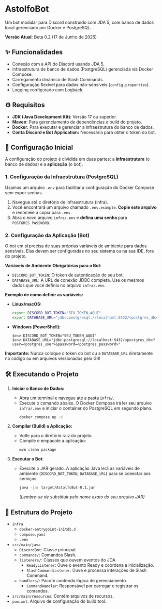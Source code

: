 # AstolfoBot

Um bot modular para Discord construído com JDA 5, com banco de dados local gerenciado por Docker e PostgreSQL.

**Versão Atual:** Beta 0.2 (17 de Junho de 2025)

## ✨ Funcionalidades

*   Conexão com a API do Discord usando JDA 5.
*   Infraestrutura de banco de dados (PostgreSQL) gerenciada via Docker Compose.
*   Carregamento dinâmico de Slash Commands.
*   Configuração flexível para dados não-sensíveis (`config.properties`).
*   Logging configurado com Logback.

## ⚙️ Requisitos

*   **JDK (Java Development Kit):** Versão 17 ou superior.
*   **Maven:** Para gerenciamento de dependências e build do projeto.
*   **Docker:** Para executar e gerenciar a infraestrutura do banco de dados.
*   **Conta Discord e Bot Application:** Necessária para obter o token do bot.

## 🔧 Configuração Inicial

A configuração do projeto é dividida em duas partes: a **infraestrutura** (o banco de dados) e a **aplicação** (o bot).

### 1. Configuração da Infraestrutura (PostgreSQL)

Usamos um arquivo `.env` para facilitar a configuração do Docker Compose sem expor senhas.

1.  Navegue até o diretório de infraestrutura (infra).
2.  Você encontrará um arquivo chamado `.env.example`. **Copie este arquivo** e renomeie a cópia para `.env`.
3.  Abra o novo arquivo `infra/.env` e **defina uma senha** para `POSTGRES_PASSWORD`.

### 2. Configuração da Aplicação (Bot)

O bot em si precisa de suas próprias variáveis de ambiente para dados sensíveis. Elas devem ser configuradas no seu sistema ou na sua IDE, fora do projeto.

**Variáveis de Ambiente Obrigatórias para o Bot:**

*   `DISCORD_BOT_TOKEN`: O token de autenticação do seu bot.
*   `DATABASE_URL`: A URL de conexão JDBC completa. Use os mesmos dados que você definiu no arquivo `infra/.env`.

**Exemplo de como definir as variáveis:**

*   **Linux/macOS:**
    ```sh
    export DISCORD_BOT_TOKEN="SEU_TOKEN_AQUI"
    export DATABASE_URL="jdbc:postgresql://localhost:5432/<postgres_db>?user=<postgres_user>&password=<postgres_password>"
    ```
*   **Windows (PowerShell):**
    ```shell
    $env:DISCORD_BOT_TOKEN="SEU_TOKEN_AQUI"
    $env:DATABASE_URL="jdbc:postgresql://localhost:5432/<postgres_db>?user=<postgres_user>&password=<postgres_password>"
    ```

**Importante:** Nunca coloque o token do bot ou a `DATABASE_URL` diretamente no código ou em arquivos versionados pelo Git!

## 🛠️ Executando o Projeto

1.  **Iniciar o Banco de Dados:**
    *   Abra um terminal e navegue até a pasta `infra/`.
    *   Execute o comando abaixo. O Docker Compose irá ler seu arquivo `infra/.env` e iniciar o container do PostgreSQL em segundo plano.
        ```bash
        docker compose up -d
        ```

2.  **Compilar (Build) a Aplicação:**
    *   Volte para o diretório raiz do projeto.
    *   Compile e empacote a aplicação:
        ```bash
        mvn clean package
        ```

3.  **Executar o Bot:**
    *   Execute o JAR gerado. A aplicação Java lerá as variáveis de ambiente (`DISCORD_BOT_TOKEN`, `DATABASE_URL`) para se conectar aos serviços.
        ```bash
        java -jar target/AstolfoBot-0.1.jar
        ```
        *(Lembre-se de substituir pelo nome exato do seu arquivo JAR)*

## 📂 Estrutura do Projeto
* `infra`
  * `docker-entrypoint-initdb.d`
  * `compose.yaml`
  * `.env`
* `src/main/java`
    * `DiscordBot`: Classe principal.
    * `commands/`:  Comandos Slash.
    * `listeners/`:  Classes que ouvem eventos do JDA.
        * `ReadyListener`: Ouve o evento Ready e coordena a inicialização.
        * `SlashCommandListener`: Ouve e processa interações de Slash Command.
    * `handlers/`: Pacote contendo lógica de gerenciamento.
        * `CommandHandler`: Responsável por carregar e registrar os comandos.
* `src/main/resources`: Contém arquivos de recursos.
* `pom.xml`: Arquivo de configuração do build tool.  
